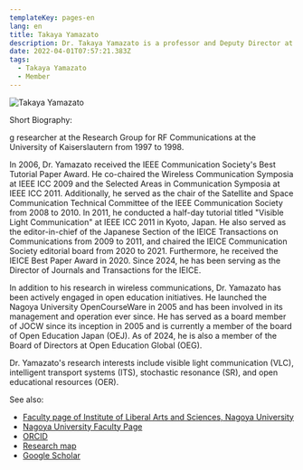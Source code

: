```yaml
---
templateKey: pages-en
lang: en
title: Takaya Yamazato
description: Dr. Takaya Yamazato is a professor and Deputy Director at the Institute of Liberal Arts and Sciences, Nagoya University, Japan.
date: 2022-04-01T07:57:21.383Z
tags:
  - Takaya Yamazato
  - Member
---
```


![Takaya Yamazato](../../team/TakayaYamazato2012.jpeg)

Short Biography:

g researcher at the Research Group for RF Communications at the University of Kaiserslautern from 1997 to 1998.

In 2006, Dr. Yamazato received the IEEE Communication Society's Best Tutorial Paper Award. He co-chaired the Wireless Communication Symposia at IEEE ICC 2009 and the Selected Areas in Communication Symposia at IEEE ICC 2011. Additionally, he served as the chair of the Satellite and Space Communication Technical Committee of the IEEE Communication Society from 2008 to 2010. In 2011, he conducted a half-day tutorial titled "Visible Light Communication" at IEEE ICC 2011 in Kyoto, Japan. He also served as the editor-in-chief of the Japanese Section of the IEICE Transactions on Communications from 2009 to 2011, and chaired the IEICE Communication Society editorial board from 2020 to 2021. Furthermore, he received the IEICE Best Paper Award in 2020. Since 2024, he has been serving as the Director of Journals and Transactions for the IEICE.

In addition to his research in wireless communications, Dr. Yamazato has been actively engaged in open education initiatives. He launched the Nagoya University OpenCourseWare in 2005 and has been involved in its management and operation ever since. He has served as a board member of JOCW since its inception in 2005 and is currently a member of the board of Open Education Japan (OEJ). As of 2024, he is also a member of the Board of Directors at Open Education Global (OEG).

Dr. Yamazato's research interests include visible light communication (VLC), intelligent transport systems (ITS), stochastic resonance (SR), and open educational resources (OER).

See also:

- <a href="https://www.ilas.nagoya-u.ac.jp/en/faculty.html" target="_blank">Faculty page of Institute of Liberal Arts and Sciences, Nagoya University</a>
- <a href="https://profs.provost.nagoya-u.ac.jp/html/100001840_en.html" target="_blank">Nagoya University Faculty Page</a>
- <a href="https://orcid.org/0000-0001-5256-4965" target="\_blank">ORCID</a>
- <a href="https://researchmap.jp/read0042505/" target="_blank">Research map</a>
- <a href="https://scholar.google.co.jp/citations?user=huzxGUAAAAAJ&amp;hl=ja&amp;oi=ao" target="_blank">Google Scholar</a>
